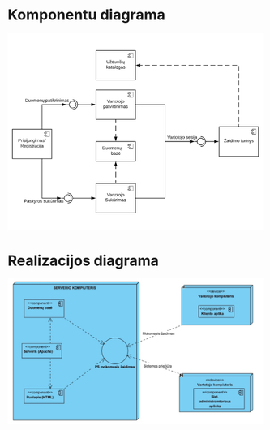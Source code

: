 
# Komponentu diagrama
![demo img 1](https://github.com/Arvkus/10balu/blob/master/demo-images/komponentu_diagrama.png)

# Realizacijos diagrama
![demo img 2](https://github.com/Arvkus/10balu/blob/master/demo-images/realizacijos_diagrama.png)
